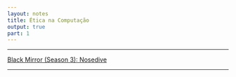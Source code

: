 ```yaml
---
layout: notes
title: Ética na Computação
output: true
part: 1
---
```



---

[Black Mirror (Season 3): Nosedive](https://www.netflix.com/title/70264888?s=a&trkid=13747225&t=cp)

---
